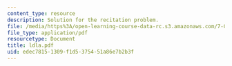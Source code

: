 ```yaml
---
content_type: resource
description: Solution for the recitation problem.
file: /media/https%3A/open-learning-course-data-rc.s3.amazonaws.com/7-012-introduction-to-biology-fall-2004/edec78151309f1d5375451a86e7b2b3f_ldla.pdf
file_type: application/pdf
resourcetype: Document
title: ldla.pdf
uid: edec7815-1309-f1d5-3754-51a86e7b2b3f
---
```

